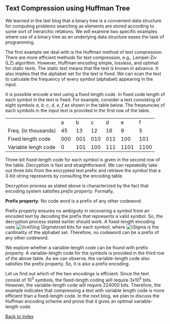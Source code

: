 ## Text Compression using Huffman Tree

We learned in the last blog that a binary tree is a convenient data structure
for computing problems searching as elements are stored according to some 
sort of hierarchic relations. We will examine two specific examples where 
use of a binary tree as an underlying data structure eases the task of 
programming. 

The first example we deal with is the Huffman method of text compression. There
are more efficient methods for text compression, e.g., Lempel-Ziv (LZ)
algorithm. However, Huffman encoding simple, lossless, and optimal for 
static texts. The static text means that the text is known in advance. It also
implies that the alphabet set for the text is fixed. We can scan the text
to calculate the frequency of every symbol (alphabet) appearing in the input. 

It is possible encode a text using a fixed length code. In fixed code length
of each symbol in the text is fixed. For example, consider a text consisting
of eight symbols <i>a</i>, <i>b</i>, <i>c</i>, <i>d</i>, <i>e</i>, <i>f</i>
as shown in the table below. The freqeuncies of each symbols in the input 
text is provided in the first row of the table.  
	
<div  align="center">

<table>
  <tr>
    <td></td><td>a</td><td>b</td><td>c</td><td>d</td><td>e</td><td>f</td>
    </tr>
    <tr><td> Freq. (in thousands)</td><td> 45 </td><td> 13 </td><td> 12</td><td>  16 </td><td>9  </td><td> 5 </td>
    </tr>
    <tr><td> Fixed length code </td><td> 000 </td><td> 001</td><td> 010</td><td> 011</td><td>100 </td><td>101</td>
    </tr><tr>
<td>Variable lengh code </td><td> 0 </td><td> 101</td><td> 100 </td><td>111 </td><td>1101  </td><td>  1100</td>
  </tr>
</table>

</div>          

Three-bit fixed-length code for each symbol is given in the second row of
the table. Decryption is fast and 
straightforward. We can repeatedly take out three bits from the encrypted
text prefix and retrieve the symbol that a 3-bit string represents by consulting 
the encoding table. 

Decryption process as stated above is characterized by the fact that 
encoding system satisfies <i>prefix property</i>. Formally, 

<strong >Prefix property</strong>: No code word is a prefix of any other codeword.  

Prefix property ensures no ambiguity in recovering a symbol 
from an encoded text by decoding the prefix that represents a valid symbol. 
So, the decryption process stated earlier should work. A fixed-length encoding uses <img src="https://latex.codecogs.com/svg.image?\lceil\log&space;\Sigma\rceil" title="\lceil\log \Sigma\rceil" /> bits for
each symbol, where <img src="https://latex.codecogs.com/svg.image?\Sigma" title="\Sigma" /> is the cardinality of the alphabet set. Therefore, no codeword
can be a prefix of any other codeword.

We explore whether a variable-length code can be found 
with prefix property. A variable-length code for the symbols is provided in
the third row of the above table. As we can observe, the variable-length 
code also satisfies the prefix property. So, it is also a prefix encoding.

Let us find out which of the two encodings is efficient. Since the text consist of
10<sup>5</sup> symbols, the fixed-length coding will require 3x10<sup>5</sup>
bits. However, the variable-length code will require 224000 bits. Therefore, the example indicates that
compressing a text with variable length code is more efficient than a fixed-length code. In the next blog, we plan to discuss the Huffman
encoding scheme and prove that it gives an optimal variable-length code.

[Back to Index](../index.md)
